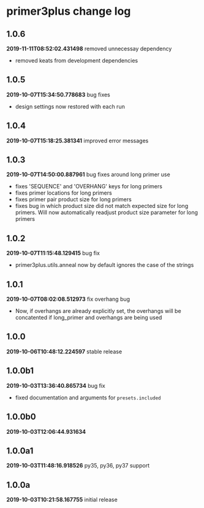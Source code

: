 # primer3plus change log
## 1.0.6
**2019-11-11T08:52:02.431498**
removed unnecessay dependency

 - removed keats from development dependencies


## 1.0.5
**2019-10-07T15:34:50.778683**
bug fixes

 - design settings now restored with each run


## 1.0.4
**2019-10-07T15:18:25.381341**
improved error messages




## 1.0.3
**2019-10-07T14:50:00.887961**
bug fixes around long primer use

 - fixes 'SEQUENCE' and 'OVERHANG' keys for long primers
 - fixes primer locations for long primers
 - fixes primer pair product size for long primers
 - fixes bug in which product size did not match expected size for long primers. Will now automatically readjust product size parameter for long primers


## 1.0.2
**2019-10-07T11:15:48.129415**
bug fix

 - primer3plus.utils.anneal now by default ignores the case of the strings


## 1.0.1
**2019-10-07T08:02:08.512973**
fix overhang bug

 - Now, if overhangs are already explicitly set, the overhangs will be concatented if long_primer and overhangs are being used


## 1.0.0
**2019-10-06T10:48:12.224597**
stable release




## 1.0.0b1
**2019-10-03T13:36:40.865734**
bug fix

 - fixed documentation and arguments for `presets.included`


## 1.0.0b0
**2019-10-03T12:06:44.931634**





## 1.0.0a1
**2019-10-03T11:48:16.918526**
py35, py36, py37 support




## 1.0.0a
**2019-10-03T10:21:58.167755**
initial release


